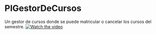 # PIGestorDeCursos
Un gestor de cursos donde se puede matricular o cancelar los cursos del semestre.
[![Watch the video](https://raw.github.com/GabLeRoux/WebMole/master/ressources/WebMole_Youtube_Video.png)](http://youtu.be/vt5fpE0bzSY)
